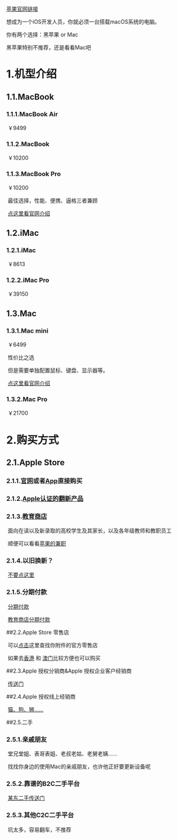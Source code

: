[苹果官网链接](https://www.apple.com/cn/mac/)

想成为一个iOS开发人员，你就必须一台搭载macOS系统的电脑。

你有两个选择：黑苹果 or Mac

黑苹果特别不推荐，还是看看Mac吧

# 1.机型介绍

## 1.1.MacBook

### 1.1.1.MacBook Air

​	￥9499

### 1.1.2.MacBook

​	￥10200

### 1.1.3.MacBook Pro

​	￥10200

​	最佳选择，性能、便携、逼格三者兼顾

​	[点这里看官网介绍](https://www.apple.com/cn/macbook-pro/)

## 1.2.iMac

### 1.2.1.iMac

​	￥8613

### 1.2.2.iMac Pro

​	￥39150

## 1.3.Mac

### 1.3.1.Mac mini

​	￥6499

​	性价比之选

​	但是需要单独配置鼠标、键盘、显示器等。

​	[点这里看官网介绍](https://www.apple.com/cn/mac-mini/)

### 1.3.2.Mac Pro

​	￥21700

# 2.购买方式

## 2.1.Apple Store

### 2.1.1.[官网](https://www.apple.com/cn/)或者[App](https://itunes.apple.com/cn/app/apple-store/id375380948?l=en&mt=8)直接购买

### 2.1.2.[Apple认证的翻新产品](https://www.apple.com/cn/shop/refurbished)

### 2.1.3.[教育商店](https://www.apple.com/cn-k12/shop)

​	面向在读以及新录取的高校学生及其家长，以及各年级教师和教职员工

​	顺便可以看看[苹果的兼职](https://www.apple.com/jobs/cn/students.html)

### 2.1.4.以旧换新？

​	[不要点这里](https://www.apple.com/cn/shop/trade-in)

### 2.1.5.分期付款

​	[分期付款](https://www.apple.com/cn/shop/browse/finance/installment_landing)

​	[教育商店分期付款](https://www.apple.com/cn-k12/shop/browse/finance/installment_landing)

##2.2.Apple Store 零售店

​	可以[点击](https://www.apple.com/cn/retail/)这里查找你附件的官方零售店

​	如果去[香港](Apple_Retail_Stores_Hong_Kong.md) 和 [澳门](Apple_Retail_Stores_Macao.md)比较方便也可以购买

##2.3.Apple 授权分销商&Apple 授权企业客户经销商

​	[传送门](https://locate.apple.com/cn/zh/)

##2.4.Apple 授权线上经销商

​	[猫、狗、狮……](https://www.apple.com/cn/buy/reseller/internet.html)

##2.5.二手

### 2.5.1.亲戚朋友

​	堂兄堂姐、表哥表姐、老叔老姑、老舅老姨……

​	找找你身边的使用Mac的亲戚朋友，也许他正好要更新设备呢

### 2.5.2.靠谱的B2C二手平台

​	[某东二手传送门](https://list.jd.com/list.html?cat=13765,13769&ev=exbrand%5F14026%402%5F14992&delivery=0&sort=sort_totalsales15_desc&trans=1&JL=3_系统_MAC#J_crumbsBar)

### 2.5.3.其他C2C二手平台

​	坑太多，容易翻车，不推荐

